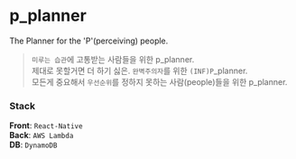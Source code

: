 # p_planner
The Planner for the 'P'(perceiving) people. 

> `미루는 습관`에 고통받는 사람들을 위한 p_planner. <br>
> 제대로 못할거면 더 하기 싫은. `완벽주의자`를 위한 `(INF)P`_planner. <br>
> 모든게 중요해서 `우선순위`를 정하지 못하는 사람(people)들을 위한 p_planner.

### Stack

**Front**: `React-Native` <br>
**Back**: `AWS Lambda` <br>
**DB**: `DynamoDB` <br>
